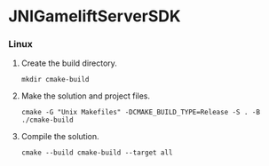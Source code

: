 # JNIGameliftServerSDK

### Linux

1. Create the build directory.
   ```
   mkdir cmake-build
   ```
2. Make the solution and project files.
   ```
   cmake -G "Unix Makefiles" -DCMAKE_BUILD_TYPE=Release -S . -B ./cmake-build
   ```
3. Compile the solution.
   ```
   cmake --build cmake-build --target all
   ```
